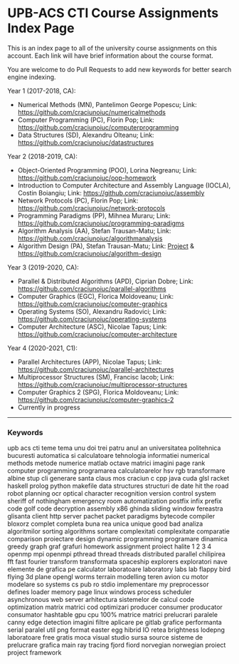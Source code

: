 # UPB-ACS CTI Course Assignments Index Page
This is an index page to all of the university course assignments on this account. Each link will have brief information about the course format.

You are welcome to do Pull Requests to add new keywords for better search engine indexing.

Year 1 (2017-2018, CA):
 * Numerical Methods (MN), Pantelimon George Popescu; Link: https://github.com/craciunoiuc/numericalmethods
 * Computer Programming (PC), Florin Pop; Link: https://github.com/craciunoiuc/computerprogramming
 * Data Structures (SD), Alexandru Olteanu; Link: https://github.com/craciunoiuc/datastructures
 
Year 2 (2018-2019, CA):
 * Object-Oriented Programming (POO), Lorina Negreanu; Link: https://github.com/craciunoiuc/oop-homework
 * Introduction to Computer Architecture and Assembly Language (IOCLA), Costin Boiangiu; Link: https://github.com/craciunoiuc/assembly
 * Network Protocols (PC), Florin Pop; Link: https://github.com/craciunoiuc/network-protocols
 * Programming Paradigms (PP), Mihnea Muraru; Link: https://github.com/craciunoiuc/programming-paradigms
 * Algorithm Analysis (AA), Stefan Trausan-Matu; Link: https://github.com/craciunoiuc/algorithmanalysis
 * Algorithm Design (PA), Stefan Trausan-Matu; Link: [Project](https://github.com/craciunoiuc/Halite-III) & https://github.com/craciunoiuc/algorithm-design
 
 
 
Year 3 (2019-2020, CA):
 * Parallel & Distributed Algorithms (APD), Ciprian Dobre; Link: https://github.com/craciunoiuc/parallel-algorithms
 * Computer Graphics (EGC), Florica Moldoveanu; Link: https://github.com/craciunoiuc/computer-graphics
 * Operating Systems (SO), Alexandru Radovici; Link: https://github.com/craciunoiuc/operating-systems
 * Computer Architecture (ASC), Nicolae Tapus; Link: https://github.com/craciunoiuc/computer-architecture

Year 4 (2020-2021, C1):
 * Parallel Architectures (APP), Nicolae Tapus; Link: https://github.com/craciunoiuc/parallel-architectures
 * Multiprocessor Structures (SM), Francisc Iacob; Link: https://github.com/craciunoiuc/multiprocessor-structures
 * Computer Graphics 2 (SPG), Florica Moldoveanu; Link: https://github.com/craciunoiuc/computer-graphics-2
 * Currently in progress
 
----------------------------------------------------------------------------------------------------------------
### Keywords

upb acs cti teme tema unu doi trei patru anul an universitatea politehnica bucuresti automatica si calculatoare tehnologia informatiei numerical methods metode numerice matlab octave matrici imagini page rank computer programming programarea calculatoarelor hsv rgb transformare albine stup cli generare santa claus mos craciun c cpp java cuda glsl racket haskell prolog python makefile data structures structuri de date hit the road robot planning ocr optical character recognition 
version control system sheriff of nothingham emergency room automatization postfix infix prefix code golf code decryption assembly x86 ghinda sliding window fereastra glisanta client http server pachet packet paradigms bytecode compiler bloxorz complet completa buna rea unica unique good bad analiza algoritmilor sorting algorithms sortare complexitati complexitate comparatie comparison proiectare design dynamic programming programare dinamica greedy graph graf grafuri homework assignment proiect halite 1 2 3 4 openmp mpi openmpi pthread thread threads distributed parallel chilipirea fft fast fourier transform transformata spaceship explorers exploratori nave elemente de grafica pe calculator laboratoare laboratory labs lab flappy bird flying 3d plane opengl worms terrain modelling teren avion cu motor modelare so systems cs pub ro stdio implementare my preprocessor defines loader memory page linux windows process scheduler asynchronous web server arhitectura sistemelor de calcul code optimization matrix matrici cod optimizari producer consumer producator consumator hashtable gpu cpu 100% matrice matrici prelucrari paralele canny edge detection imagini filtre aplicare pe gitlab grafice performanta serial paralel util png format easter egg hibrid IO retea brightness lodepng laboratoare free gratis moca visual studio sursa source sisteme de prelucrare grafica main ray tracing fjord fiord norvegian norwegian proiect project framework
